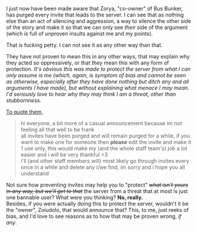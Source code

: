I just now have been made aware that Zorya, "co-owner" of Bus Bunker, has purged every invite that leads to the server. I can see that as nothing else than an act of silencing and aggression, a way to silence the other side of the story and make it so that we can only see *their* side of the argument (which is full of unproven insults against me and my points).

That is fucking petty. I can not see it as any other way than that.

They have not proven to mean this in any other ways, that may explain why they acted so oppressively, or that they mean this with any form of protection. *It's obvious this was made to protect the server from what I can only assume is me (which, again, is symptom of bias and cannot be seen as otherwise, especially after they have done nothing but ditch any and all arguments I have made), but without explaining what menace I may mean. I'd seriously love to hear why they may think I am a threat, other than stubbornness.*

[To quote them,](https://discord.com/channels/661616165948489728/662759099146043402/967240411972272249)
> hi everyone, a bit more of a casual announcement because im not feeling all that well to be frank  
> all invites have been purged and will remain purged for a while, if you want to make one for someone then **please** edit the invite and make it 1 use only, this would make my (and the whole staff team's) job a lot easier and i will be very thankful <3  
> i'll (and other staff members will) most likely go through invites every once in a while and delete any i/we find, im sorry and i hope you all understand

Not sure how preventing invites may help you to "protect" *~~what isn't yours in any way, but we'll get to that~~* the server from a threat that at most is just one bannable user? What were you thinking? **No, really.**  
Besides, if you were actually doing this to protect the server, wouldn't it be the "owner", Zoiudolo, that would announce that? This, to me, just reeks of bias, and I'd love to see reasons as to how that may be proven wrong, *if any*.